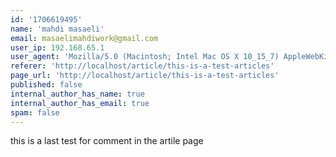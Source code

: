 ```yaml
---
id: '1706619495'
name: 'mahdi masaeli'
email: masaelimahdiwork@gmail.com
user_ip: 192.168.65.1
user_agent: 'Mozilla/5.0 (Macintosh; Intel Mac OS X 10_15_7) AppleWebKit/537.36 (KHTML, like Gecko) Chrome/120.0.0.0 Safari/537.36'
referer: 'http://localhost/article/this-is-a-test-articles'
page_url: 'http://localhost/article/this-is-a-test-articles'
published: false
internal_author_has_name: true
internal_author_has_email: true
spam: false
---
```

this is a last test for comment in the artile page